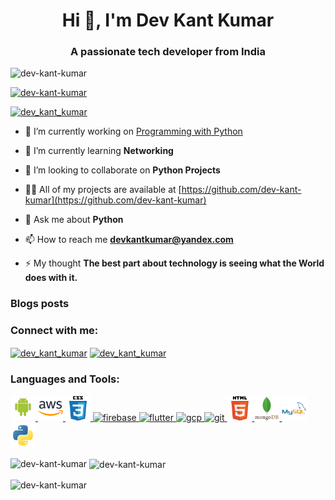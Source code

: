 <h1 align="center">Hi 👋, I'm Dev Kant Kumar</h1>
<h3 align="center">A passionate tech developer from India</h3>

<p align="left"> <img src="https://komarev.com/ghpvc/?username=dev-kant-kumar&label=Profile%20views&color=0e75b6&style=flat" alt="dev-kant-kumar" /> </p>

<p align="left"> <a href="https://github.com/ryo-ma/github-profile-trophy"><img src="https://github-profile-trophy.vercel.app/?username=dev-kant-kumar" alt="dev-kant-kumar" /></a> </p>

<p align="left"> <a href="https://twitter.com/dev_kant_kumar" target="blank"><img src="https://img.shields.io/twitter/follow/dev_kant_kumar?logo=twitter&style=for-the-badge" alt="dev_kant_kumar" /></a> </p>

- 🔭 I’m currently working on [Programming with Python](Programming-with-python)

- 🌱 I’m currently learning **Networking**

- 👯 I’m looking to collaborate on **Python Projects**

- 👨‍💻 All of my projects are available at [https://github.com/dev-kant-kumar](https://github.com/dev-kant-kumar)

- 💬 Ask me about **Python**

- 📫 How to reach me **devkantkumar@yandex.com**

- ⚡ My thought **The best part about technology is seeing what the World does with it.**

### Blogs posts
<!-- BLOG-POST-LIST:START -->
<!-- BLOG-POST-LIST:END -->

<h3 align="left">Connect with me:</h3>
<p align="left">

<a href="https://twitter.com/dev_kant_kumar" target="blank"><img align="center" src="https://raw.githubusercontent.com/rahuldkjain/github-profile-readme-generator/master/src/images/icons/Social/twitter.svg" alt="dev_kant_kumar" height="30" width="40" /></a>
<a href="https://instagram.com/dev_kant_kumar" target="blank"><img align="center" src="https://raw.githubusercontent.com/rahuldkjain/github-profile-readme-generator/master/src/images/icons/Social/instagram.svg" alt="dev_kant_kumar" height="30" width="40" /></a>
</p>

<h3 align="left">Languages and Tools:</h3>
<p align="left"> <a href="https://developer.android.com" target="_blank" rel="noreferrer"> <img src="https://raw.githubusercontent.com/devicons/devicon/master/icons/android/android-original-wordmark.svg" alt="android" width="40" height="40"/> </a> <a href="https://aws.amazon.com" target="_blank" rel="noreferrer"> <img src="https://raw.githubusercontent.com/devicons/devicon/master/icons/amazonwebservices/amazonwebservices-original-wordmark.svg" alt="aws" width="40" height="40"/> </a> <a href="https://www.w3schools.com/css/" target="_blank" rel="noreferrer"> <img src="https://raw.githubusercontent.com/devicons/devicon/master/icons/css3/css3-original-wordmark.svg" alt="css3" width="40" height="40"/> </a> <a href="https://firebase.google.com/" target="_blank" rel="noreferrer"> <img src="https://www.vectorlogo.zone/logos/firebase/firebase-icon.svg" alt="firebase" width="40" height="40"/> </a> <a href="https://flutter.dev" target="_blank" rel="noreferrer"> <img src="https://www.vectorlogo.zone/logos/flutterio/flutterio-icon.svg" alt="flutter" width="40" height="40"/> </a> <a href="https://cloud.google.com" target="_blank" rel="noreferrer"> <img src="https://www.vectorlogo.zone/logos/google_cloud/google_cloud-icon.svg" alt="gcp" width="40" height="40"/> </a> <a href="https://git-scm.com/" target="_blank" rel="noreferrer"> <img src="https://www.vectorlogo.zone/logos/git-scm/git-scm-icon.svg" alt="git" width="40" height="40"/> </a> <a href="https://www.w3.org/html/" target="_blank" rel="noreferrer"> <img src="https://raw.githubusercontent.com/devicons/devicon/master/icons/html5/html5-original-wordmark.svg" alt="html5" width="40" height="40"/> </a> <a href="https://www.mongodb.com/" target="_blank" rel="noreferrer"> <img src="https://raw.githubusercontent.com/devicons/devicon/master/icons/mongodb/mongodb-original-wordmark.svg" alt="mongodb" width="40" height="40"/> </a> <a href="https://www.mysql.com/" target="_blank" rel="noreferrer"> <img src="https://raw.githubusercontent.com/devicons/devicon/master/icons/mysql/mysql-original-wordmark.svg" alt="mysql" width="40" height="40"/> </a> <a href="https://www.python.org" target="_blank" rel="noreferrer"> <img src="https://raw.githubusercontent.com/devicons/devicon/master/icons/python/python-original.svg" alt="python" width="40" height="40"/> </a> </p>

<p><img align="left" src="https://github-readme-stats.vercel.app/api/top-langs?username=dev-kant-kumar&show_icons=true&locale=en&layout=compact" alt="dev-kant-kumar" /></p>

<p>&nbsp;<img align="center" src="https://github-readme-stats.vercel.app/api?username=dev-kant-kumar&show_icons=true&locale=en" alt="dev-kant-kumar" /></p>

<p><img align="center" src="https://github-readme-streak-stats.herokuapp.com/?user=dev-kant-kumar&" alt="dev-kant-kumar" /></p>

